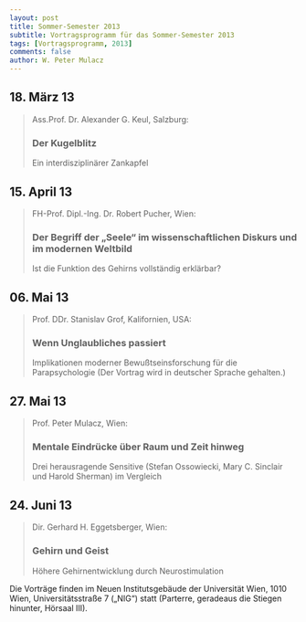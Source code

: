 ```yaml
---
layout: post
title: Sommer-Semester 2013
subtitle: Vortragsprogramm für das Sommer-Semester 2013
tags: [Vortragsprogramm, 2013]
comments: false
author: W. Peter Mulacz
---
```


## 18. März 13
> Ass.Prof. Dr. Alexander G. Keul, Salzburg:
> ### Der Kugelblitz
> Ein interdisziplinärer Zankapfel

## 15. April 13
> FH-Prof. Dipl.-Ing. Dr. Robert Pucher, Wien:
> ### Der Begriff der „Seele“ im wissenschaftlichen Diskurs und im modernen Weltbild
> Ist die Funktion des Gehirns vollständig erklärbar?


## 06. Mai 13
> Prof. DDr. Stanislav Grof, Kalifornien, USA:
> ### Wenn Unglaubliches passiert
> Implikationen moderner Bewußtseinsforschung für die Parapsychologie
> (Der Vortrag wird in deutscher Sprache gehalten.)

## 27. Mai 13
> Prof. Peter Mulacz, Wien:
> ### Mentale Eindrücke über Raum und Zeit hinweg
> Drei herausragende Sensitive (Stefan Ossowiecki,
> Mary C. Sinclair und Harold Sherman) im Vergleich

## 24. Juni 13
> Dir. Gerhard H. Eggetsberger, Wien:
> ### Gehirn und Geist
> Höhere Gehirnentwicklung durch Neurostimulation



Die Vorträge finden im Neuen Institutsgebäude der Universität Wien,   1010 Wien,   Universitätsstraße 7 („NIG“) statt  (Parterre, geradeaus die Stiegen hinunter, Hörsaal III).

